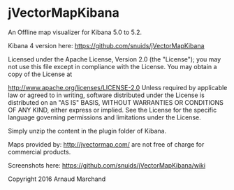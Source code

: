 # jVectorMapKibana


An Offline map visualizer for Kibana 5.0 to 5.2.


Kibana 4 version here: https://github.com/snuids/jVectorMapKibana

Licensed under the Apache License, Version 2.0 (the "License"); you may not use this file except in compliance with the License. You may obtain a copy of the License at

http://www.apache.org/licenses/LICENSE-2.0
Unless required by applicable law or agreed to in writing, software distributed under the License is distributed on an "AS IS" BASIS, WITHOUT WARRANTIES OR CONDITIONS OF ANY KIND, either express or implied. See the License for the specific language governing permissions and limitations under the License.

Simply unzip the content in the plugin folder of Kibana.

Maps provided by: http://jvectormap.com/ are not free of charge for commercial products.

Screenshots here: https://github.com/snuids/jVectorMapKibana/wiki

Copyright 2016 Arnaud Marchand
